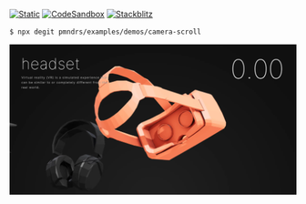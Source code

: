[![Static](https://img.shields.io/badge/demo-%23646CFF.svg?logo=html5&logoColor=white)](https://pmndrs.github.io/examples/camera-scroll)
[![CodeSandbox](https://img.shields.io/badge/codesandbox-040404?logo=codesandbox&logoColor=DBDBDB)](https://codesandbox.io/s/github/pmndrs/examples/tree/main/demos/camera-scroll)
[![Stackblitz](https://img.shields.io/badge/stackblitz-fff?logo=Stackblitz&logoColor=1389FD)](https://stackblitz.com/github/pmndrs/examples/tree/main/demos/camera-scroll)

```sh
$ npx degit pmndrs/examples/demos/camera-scroll
```

![](thumbnail.webp)
